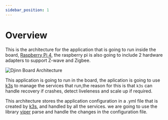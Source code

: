 ```yaml
---
sidebar_position: 1
---
```


# Overview

This is the architecture for the application that is going to run inside the board,
[Raspberry Pi 4](https://www.raspberrypi.com/products/raspberry-pi-4-model-b/), 
the raspberry pi is also going to include 2 hardware adapters to support 
Z-wave and Zigbee.

![Djinn Board Architecture](/img/diagram/djinn_board.png)

This application is going to run in the board, the aplication is going to use 
[k3s](https://k3s.io/) to manage the services that run,the reason for this is 
that `k3s` can handle recovery if crashes, detect liveleness and scale up if 
required.

This architecture stores the application configuration in a .yml file that is 
created by [k3s](https://k3s.io/), and handled by all the services. we are 
going to use the library [viper](https://github.com/spf13/viper) parse and 
handle the changes in the configuration file.

